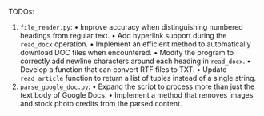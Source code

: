 TODOs:
1. `file_reader.py`:
     • Improve accuracy when distinguishing numbered headings from regular text.
     • Add hyperlink support during the `read_docx` operation.
     • Implement an efficient method to automatically download DOC files when encountered.
     • Modify the program to correctly add newline characters around each heading in `read_docx`.
     • Develop a function that can convert RTF files to TXT.
     • Update `read_article` function to return a list of tuples instead of a single string.
2. `parse_google_doc.py`:
     • Expand the script to process more than just the text body of Google Docs.
     • Implement a method that removes images and stock photo credits from the parsed content.